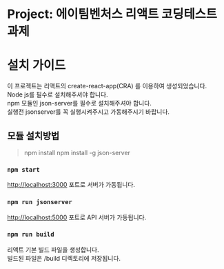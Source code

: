 # Project: 에이팀벤처스 리액트 코딩테스트 과제

# 설치 가이드

이 프로젝트는 리액트의 create-react-app(CRA) 를 이용하여 생성되었습니다.  
Node js를 필수로 설치해주셔야 합니다.  
npm 모듈인 json-server를 필수로 설치해주셔야 합니다.  
실행전 jsonserver를 꼭 실행시켜주시고 가동해주시기 바랍니다.

## 모듈 설치방법

> npm install
> npm install -g json-server

### `npm start`

[http://localhost:3000](http://localhost:3000) 포트로 서버가 가동됩니다.

### `npm run jsonserver`

[http://localhost:5000](http://localhost:5000) 포트로 API 서버가 가동됩니다.

### `npm run build`

리액트 기본 빌드 파일을 생성합니다.  
빌드된 파일은 /build 디렉토리에 저장됩니다.

